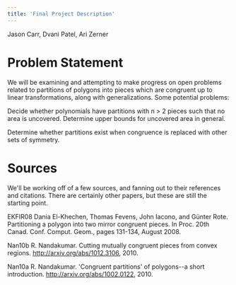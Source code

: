 ```yaml
---
title: 'Final Project Description'
---
```

Jason Carr, Dvani Patel, Ari Zerner

# Problem Statement

We will be examining and attempting to make progress on open problems related to partitions of polygons into pieces which are congruent up to linear transformations, along with generalizations.
Some potential problems:

Decide whether polynomials have partitions with n > 2 pieces such that no area is uncovered. Determine upper bounds for uncovered area in general.

Determine whether partitions exist when congruence is replaced with other sets of symmetry.

# Sources

We'll be working off of a few sources, and fanning out to their references and citations. There are certainly other papers, but these are still the starting point.

EKFIR08
    Dania El-Khechen, Thomas Fevens, John Iacono, and Günter Rote.
    Partitioning a polygon into two mirror congruent pieces.
    In Proc. 20th Canad. Conf. Comput. Geom., pages 131-134, August 2008.

Nan10b
    R. Nandakumar.
    Cutting mutually congruent pieces from convex regions.
    http://arxiv.org/abs/1012.3106, 2010.

Nan10a
    R. Nandakumar.
    'Congruent partitions' of polygons--a short introduction.
    http://arxiv.org/abs/1002.0122, 2010. 
